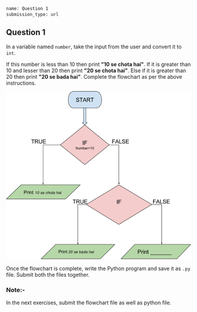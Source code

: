 ```ngMeta
name: Question 1
submission_type: url
```
## Question 1

In a variable named `number`, take the input from the user and convert it to `int`.

If this number is less than 10 then print  **"10 se chota hai"**. If it is greater than 10 and lesser than 20 then print **"20 se chota hai"**. Else if it is greater than 20 then print **"20 se bada hai"**. Complete the flowchart as per the above instructions.

![flowchart-question-1](assets/8.1-question1-image1.png)

Once the flowchart is complete, write the Python program and save it as `.py` file. Submit both the files together.

### Note:-
 In the next exercises, submit the flowchart file as well as python file.
